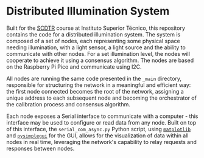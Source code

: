 # Distributed Illumination System

Built for the [SCDTR](https://fenix.tecnico.ulisboa.pt/disciplinas/SCDTR/2021-2022/2-semestre) course at Instituto Superior Técnico, this repository contains the code for a distributed illumination system. The system is composed of a set of nodes, each representing some physical space needing illumination, with a light sensor, a light source and the ability to communicate with other nodes. For a set illumination level, the nodes will cooperate to achieve it using a consensus algorithm. The nodes are based on the Raspberry Pi Pico and communicate using I2C.

All nodes are running the same code presented in the `_main` directory, responsible for structuring the network in a meaningful and efficient way: the first node connected becomes the root of the network, assigning a unique address to each subsequent node and becoming the orchestrator of the calibration process and consensus algorithm. 

Each node exposes a Serial interface to communicate with a computer - this interface may be used to configure or read data from any node. Built on top of this interface, the `serial_com_async.py` Python script, using [`matplotlib`](https://matplotlib.org/) and [`pysimplegui`](https://docs.pysimplegui.com/en/latest/) for the GUI, allows for the visualization of data within all nodes in real time, leveraging the network's capability to relay requests and responses between nodes. 
